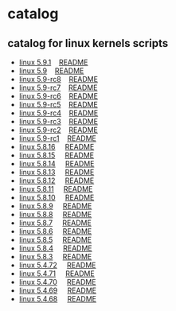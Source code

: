 # catalog
 
## catalog for linux kernels scripts
- [linux 5.9.1](5.9.1)&nbsp;&nbsp;&nbsp;&nbsp;[README](5.9.1/README.md)
- [linux 5.9](5.9)&nbsp;&nbsp;&nbsp;&nbsp;[README](5.9/README.md)
- [linux 5.9-rc8](5.9-rc8)&nbsp;&nbsp;&nbsp;&nbsp;[README](5.9-rc8/README.md)
- [linux 5.9-rc7](5.9-rc7)&nbsp;&nbsp;&nbsp;&nbsp;[README](5.9-rc7/README.md)
- [linux 5.9-rc6](5.9-rc6)&nbsp;&nbsp;&nbsp;&nbsp;[README](5.9-rc6/README.md)
- [linux 5.9-rc5](5.9-rc5)&nbsp;&nbsp;&nbsp;&nbsp;[README](5.9-rc5/README.md)
- [linux 5.9-rc4](5.9-rc4)&nbsp;&nbsp;&nbsp;&nbsp;[README](5.9-rc4/README.md)
- [linux 5.9-rc3](5.9-rc3)&nbsp;&nbsp;&nbsp;&nbsp;[README](5.9-rc3/README.md)
- [linux 5.9-rc2](5.9-rc2)&nbsp;&nbsp;&nbsp;&nbsp;[README](5.9-rc2/README.md)
- [linux 5.9-rc1](5.9-rc1)&nbsp;&nbsp;&nbsp;&nbsp;[README](5.9-rc1/README.md)
- [linux 5.8.16](5.8.16)&nbsp;&nbsp;&nbsp;&nbsp;&nbsp;[README](5.8.16/README.md)
- [linux 5.8.15](5.8.15)&nbsp;&nbsp;&nbsp;&nbsp;&nbsp;[README](5.8.15/README.md)
- [linux 5.8.14](5.8.14)&nbsp;&nbsp;&nbsp;&nbsp;&nbsp;[README](5.8.14/README.md)
- [linux 5.8.13](5.8.13)&nbsp;&nbsp;&nbsp;&nbsp;&nbsp;[README](5.8.13/README.md)
- [linux 5.8.12](5.8.12)&nbsp;&nbsp;&nbsp;&nbsp;&nbsp;[README](5.8.12/README.md)
- [linux 5.8.11](5.8.11)&nbsp;&nbsp;&nbsp;&nbsp;&nbsp;[README](5.8.11/README.md)
- [linux 5.8.10](5.8.10)&nbsp;&nbsp;&nbsp;&nbsp;&nbsp;[README](5.8.10/README.md)
- [linux 5.8.9](5.8.9)&nbsp;&nbsp;&nbsp;&nbsp;&nbsp;[README](5.8.9/README.md)
- [linux 5.8.8](5.8.8)&nbsp;&nbsp;&nbsp;&nbsp;&nbsp;[README](5.8.8/README.md)
- [linux 5.8.7](5.8.7)&nbsp;&nbsp;&nbsp;&nbsp;&nbsp;[README](5.8.7/README.md)
- [linux 5.8.6](5.8.6)&nbsp;&nbsp;&nbsp;&nbsp;&nbsp;[README](5.8.6/README.md)
- [linux 5.8.5](5.8.5)&nbsp;&nbsp;&nbsp;&nbsp;&nbsp;[README](5.8.5/README.md)
- [linux 5.8.4](5.8.4)&nbsp;&nbsp;&nbsp;&nbsp;&nbsp;[README](5.8.4/README.md)
- [linux 5.8.3](5.8.3)&nbsp;&nbsp;&nbsp;&nbsp;&nbsp;[README](5.8.3/README.md)
- [linux 5.4.72](5.4.72)&nbsp;&nbsp;&nbsp;&nbsp;&nbsp;[README](5.4.72/README.md)
- [linux 5.4.71](5.4.71)&nbsp;&nbsp;&nbsp;&nbsp;&nbsp;[README](5.4.71/README.md)
- [linux 5.4.70](5.4.70)&nbsp;&nbsp;&nbsp;&nbsp;&nbsp;[README](5.4.70/README.md)
- [linux 5.4.69](5.4.69)&nbsp;&nbsp;&nbsp;&nbsp;&nbsp;[README](5.4.69/README.md)
- [linux 5.4.68](5.4.68)&nbsp;&nbsp;&nbsp;&nbsp;&nbsp;[README](5.4.68/README.md)
